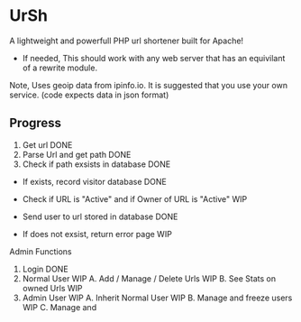 # UrSh
A lightweight and powerfull PHP url shortener built for Apache!
- If needed, This should work with any web server that has an equivilant of a rewrite module.

Note, Uses geoip data from ipinfo.io. It is suggested that you use your own service. (code expects data in json format)

## Progress
1. Get url DONE
2. Parse Url and get path DONE
3. Check if path exsists in database DONE

  - If exists, record visitor database DONE
  - Check if URL is "Active" and if Owner of URL is "Active" WIP
  - Send user to url stored in database DONE

  - If does not exsist, return error page WIP

Admin Functions

1. Login DONE
2. Normal User WIP
    A. Add / Manage / Delete Urls WIP
    B. See Stats on owned Urls WIP
3. Admin User WIP
    A. Inherit Normal User WIP
    B. Manage and freeze users WIP
    C. Manage and 
